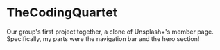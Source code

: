 # TheCodingQuartet
Our group's first project together, a clone of Unsplash+'s member page.
Specifically, my parts were the navigation bar and the hero section!
